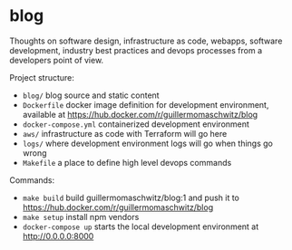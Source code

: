 # blog

Thoughts on software design, infrastructure as code, webapps, software development, industry best practices and devops processes from a developers point of view.

Project structure:

- `blog/` blog source and static content
- `Dockerfile` docker image definition for development environment, available at https://hub.docker.com/r/guillermomaschwitz/blog
- `docker-compose.yml` containerized development environment
- `aws/` infrastructure as code with Terraform will go here
- `logs/` where development environment logs will go when things go wrong
- `Makefile` a place to define high level devops commands

Commands:

- `make build` build guillermomaschwitz/blog:1 and push it to https://hub.docker.com/r/guillermomaschwitz/blog
- `make setup` install npm vendors
- `docker-compose up` starts the local development environment at http://0.0.0.0:8000
